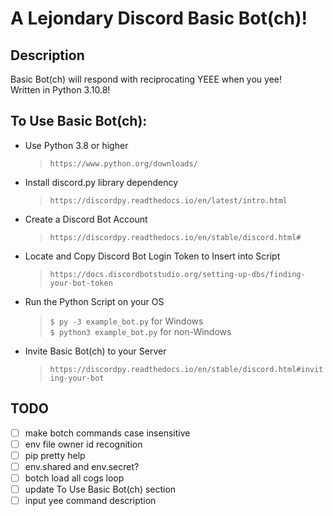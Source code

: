 # A Lejondary Discord Basic Bot(ch)!


## Description

Basic Bot(ch) will respond with reciprocating YEEE when you yee!  
Written in Python 3.10.8!

## To Use Basic Bot(ch):

-  Use Python 3.8 or higher
   >`https://www.python.org/downloads/`
-  Install discord.py library dependency
   >`https://discordpy.readthedocs.io/en/latest/intro.html`
-  Create a Discord Bot Account
   >`https://discordpy.readthedocs.io/en/stable/discord.html#`
-  Locate and Copy Discord Bot Login Token to Insert into Script
   >`https://docs.discordbotstudio.org/setting-up-dbs/finding-your-bot-token`
-  Run the Python Script on your OS
   >`$ py -3 example_bot.py` for Windows  
   >`$ python3 example_bot.py` for non-Windows
-  Invite Basic Bot(ch) to your Server
   >`https://discordpy.readthedocs.io/en/stable/discord.html#inviting-your-bot`

## TODO

- [ ] make botch commands case insensitive
- [ ] env file owner id recognition 
- [ ] pip pretty help
- [ ] env.shared and env.secret?
- [ ] botch load all cogs loop
- [ ] update To Use Basic Bot(ch) section
- [ ] input yee command description
